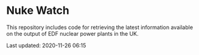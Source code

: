 # Nuke Watch

This repository includes code for retrieving the latest information available on the output of EDF nuclear power plants in the UK.

Last updated: 2020-11-26 06:15